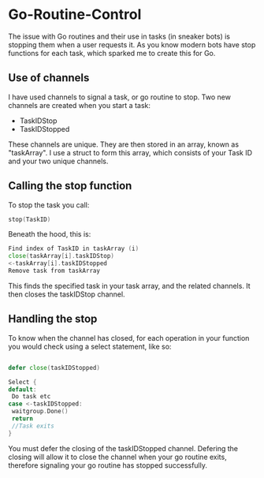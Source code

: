 # Go-Routine-Control

The issue with Go routines and their use in tasks (in sneaker bots) is stopping them when a user requests it. As you know modern bots have stop functions for each task, which sparked me to create this for Go.

## Use of channels

I have used channels to signal a task, or go routine to stop. Two new channels are created when you start a task:
 - TaskIDStop
 - TaskIDStopped

These channels are unique. They are then stored in an array, known as "taskArray". I use a struct to form this array, which consists of your Task ID and your two unique channels. 

## Calling the stop function

To stop the task you call: 
```go
stop(TaskID)
```

Beneath the hood, this is:
```go
Find index of TaskID in taskArray (i)
close(taskArray[i].taskIDStop)
<-taskArray[i].taskIDStopped
Remove task from taskArray
```
This finds the specified task in your task array, and the related channels. It then closes the taskIDStop channel. 

## Handling the stop
To know when the channel has closed, for each operation in your function you would check using a select statement, like so:
```go

defer close(taskIDStopped)

Select {
default:
 Do task etc
case <-taskIDStopped:
 waitgroup.Done()
 return
 //Task exits
}
```
You must defer the closing of the taskIDStopped channel. Defering the closing will allow it to close the channel when your go routine exits, therefore signaling your go routine has stopped successfully.
